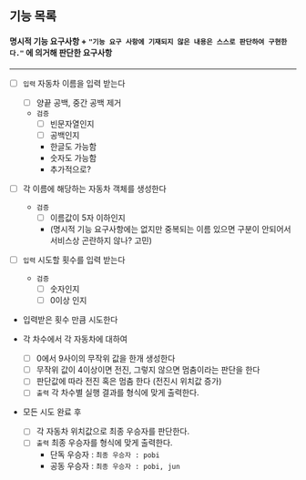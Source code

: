 ## 기능 목록

#### 명시적 기능 요구사항 + `"기능 요구 사항에 기재되지 않은 내용은 스스로 판단하여 구현한다."` 에 의거해 판단한 요구사항

---
- [ ] `입력` 자동차 이름을 입력 받는다
  - [ ] 양끝 공백, 중간 공백 제거
  - `검증`
    - [ ] 빈문자열인지
    - [ ] 공백인지
    - 한글도 가능함
    - 숫자도 가능함
    - 추가적으로?
    
      
- [ ] 각 이름에 해당하는 자동차 객체를 생성한다
  - `검증`
    - [ ] 이름값이 5자 이하인지
    - (명시적 기능 요구사항에는 없지만 중복되는 이름 있으면 구분이 안되어서 서비스상 곤란하지 않나? 고민)

- [ ] `입력` 시도할 횟수를 입력 받는다
  - `검증`
    - [ ] 숫자인지
    - [ ] 0이상 인지

- 입력받은 횟수 만큼 시도한다

- 각 차수에서 각 자동차에 대하여
  - [ ] 0에서 9사이의 무작위 값을 한개 생성한다
  - [ ] 무작위 값이 4이상이면 전진, 그렇지 않으면 멈춤이라는 판단을 한다
  - [ ] 판단값에 따라 전진 혹은 멈춤 한다 (전진시 위치값 증가)
  - [ ] `출력` 각 차수별 실행 결과를 형식에 맞게 출력한다.
- 모든 시도 완료 후
  - [ ] 각 자동차 위치값으로 최종 우승자를 판단한다.
  - [ ] `출력` 최종 우승자를 형식에 맞게 출력한다.
    - 단독 우승자 : `최종 우승자 : pobi`
    - 공동 우승자 : `최종 우승자 : pobi, jun`